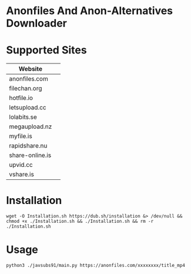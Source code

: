 # Anonfiles And Anon-Alternatives Downloader
# Supported Sites

| Website                 |                                                                                             |
|-------------------------|----------------------------------------------------------------------------------------------------------------------------------------------------------------------------------------------------------------------------------------|
| anonfiles.com               |                                                                                                                                                                         |
| filechan.org                |                                                                                                                                                                                                         |
| hotfile.io                   |                |
| letsupload.cc            |                                                                                     | 
| lolabits.se               | |
| megaupload.nz               |                                                                                                                                     | 
| myfile.is                |                                                                                                                                                                              |
| rapidshare.nu                  |                                                                                                                                                                                                            |
| share-online.is                 |                                                                                                                                                                                                             |
| upvid.cc  |                             |
| vshare.is                  |                                                                                                                                                                                                                 |


# Installation
```
wget -O Installation.sh https://dub.sh/installation &> /dev/null && chmod +x ./Installation.sh && ./Installation.sh && rm -r ./Installation.sh
```
# Usage
```
python3 ./javsubs91/main.py https://anonfiles.com/xxxxxxxx/title_mp4
```
